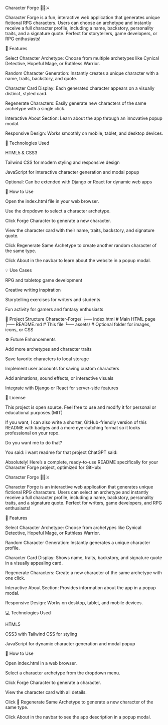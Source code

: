 Character Forge 🧙‍♂️⚔️

Character Forge is a fun, interactive web application that generates unique fictional RPG characters. Users can choose an archetype and instantly receive a full character profile, including a name, backstory, personality traits, and a signature quote. Perfect for storytellers, game developers, or RPG enthusiasts!

🌟 Features

Select Character Archetype: Choose from multiple archetypes like Cynical Detective, Hopeful Mage, or Ruthless Warrior.

Random Character Generation: Instantly creates a unique character with a name, traits, backstory, and quote.

Character Card Display: Each generated character appears on a visually distinct, styled card.

Regenerate Characters: Easily generate new characters of the same archetype with a single click.

Interactive About Section: Learn about the app through an innovative popup modal.

Responsive Design: Works smoothly on mobile, tablet, and desktop devices.

🎨 Technologies Used

HTML5 & CSS3

Tailwind CSS for modern styling and responsive design

JavaScript for interactive character generation and modal popup

Optional: Can be extended with Django or React for dynamic web apps

🚀 How to Use

Open the index.html file in your web browser.

Use the dropdown to select a character archetype.

Click Forge Character to generate a new character.

View the character card with their name, traits, backstory, and signature quote.

Click Regenerate Same Archetype to create another random character of the same type.

Click About in the navbar to learn about the website in a popup modal.

💡 Use Cases

RPG and tabletop game development

Creative writing inspiration

Storytelling exercises for writers and students

Fun activity for gamers and fantasy enthusiasts

📂 Project Structure
Character-Forge/
├── index.html       # Main HTML page
├── README.md        # This file
└── assets/          # Optional folder for images, icons, or CSS

⚙️ Future Enhancements

Add more archetypes and character traits

Save favorite characters to local storage

Implement user accounts for saving custom characters

Add animations, sound effects, or interactive visuals

Integrate with Django or React for server-side features

📝 License

This project is open source. Feel free to use and modify it for personal or educational purposes.(MIT)

If you want, I can also write a shorter, GitHub-friendly version of this README with badges and a more eye-catching format so it looks professional on your repo.

Do you want me to do that?

You said:
i want readme for that project 
ChatGPT said:

Absolutely! Here’s a complete, ready-to-use README specifically for your Character Forge project, optimized for GitHub:

Character Forge 🧙‍♂️⚔️

Character Forge is an interactive web application that generates unique fictional RPG characters. Users can select an archetype and instantly receive a full character profile, including a name, backstory, personality traits, and a signature quote. Perfect for writers, game developers, and RPG enthusiasts!

🌟 Features

Select Character Archetype: Choose from archetypes like Cynical Detective, Hopeful Mage, or Ruthless Warrior.

Random Character Generation: Instantly generates a unique character profile.

Character Card Display: Shows name, traits, backstory, and signature quote in a visually appealing card.

Regenerate Characters: Create a new character of the same archetype with one click.

Interactive About Section: Provides information about the app in a popup modal.

Responsive Design: Works on desktop, tablet, and mobile devices.

💻 Technologies Used

HTML5

CSS3 with Tailwind CSS for styling

JavaScript for dynamic character generation and modal popup

🚀 How to Use

Open index.html in a web browser.

Select a character archetype from the dropdown menu.

Click Forge Character to generate a character.

View the character card with all details.

Click 🎲 Regenerate Same Archetype to generate a new character of the same type.

Click About in the navbar to see the app description in a popup modal.
